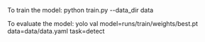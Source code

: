 To train the model:
python train.py --data_dir data

To evaluate the model:
yolo val model=runs/train/weights/best.pt data=data/data.yaml task=detect
